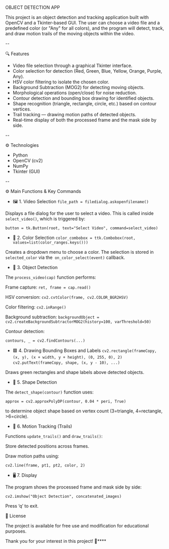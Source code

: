 OBJECT DETECTION APP

This project is an object detection and tracking application built with OpenCV and a Tkinter-based GUI.
The user can choose a video file and a predefined color (or "Any" for all colors), and the program will detect, track, and draw motion trails of the moving objects within the video.

--

🔍 Features

- Video file selection through a graphical Tkinter interface.
- Color selection for detection (Red, Green, Blue, Yellow, Orange, Purple, Any).
- HSV color filtering to isolate the chosen color.
- Background Subtraction (MOG2) for detecting moving objects.
- Morphological operations (open/close) for noise reduction.
- Contour detection and bounding box drawing for identified objects.
- Shape recognition (triangle, rectangle, circle, etc.) based on contour vertices.
- Trail tracking — drawing motion paths of detected objects.
- Real-time display of both the processed frame and the mask side by side.

--

⚙️ Technologies

- Python
- OpenCV (cv2)
- NumPy
- Tkinter (GUI)

--

⚙️ Main Functions & Key Commands
- 🖼️ 1. Video Selection
```file_path = filedialog.askopenfilename()```


Displays a file dialog for the user to select a video.
This is called inside ```select_video()```, which is triggered by:

```button = tk.Button(root, text="Select Video", command=select_video)```

- 🎨 2. Color Selection
```color_combobox = ttk.Combobox(root, values=list(color_ranges.keys()))```


Creates a dropdown menu to choose a color.
The selection is stored in ```selected_color``` via the``` on_color_select(event)``` callback.

- 🧠 3. Object Detection

The ```process_video(cap)``` function performs:

Frame capture: ```ret, frame = cap.read()```

HSV conversion: ```cv2.cvtColor(frame, cv2.COLOR_BGR2HSV)```

Color filtering: ```cv2.inRange()```


Background subtraction:
```backgroundObject = cv2.createBackgroundSubtractorMOG2(history=100, varThreshold=50)```


Contour detection:

```contours, _ = cv2.findContours(...)```

- 🟩 4. Drawing Bounding Boxes and Labels
```cv2.rectangle(frameCopy, (x, y), (x + width, y + height), (0, 255, 0), 2)```
```cv2.putText(frameCopy, shape, (x, y - 10), ...)```


Draws green rectangles and shape labels above detected objects.

- 🔺 5. Shape Detection

The ```detect_shape(contour)``` function uses:

```approx = cv2.approxPolyDP(contour, 0.04 * peri, True)```


to determine object shape based on vertex count (3=triangle, 4=rectangle, >6=circle).

- 🧵 6. Motion Tracking (Trails)

Functions ```update_trails()``` and ```draw_trails()```:

Store detected positions across frames.

Draw motion paths using:

```cv2.line(frame, pt1, pt2, color, 2)```

- 🖥️ 7. Display

The program shows the processed frame and mask side by side:

```cv2.imshow("Object Detection", concatenated_images)```


Press ‘q’ to exit.


📄 License

The project is available for free use and modification for educational purposes.

Thank you for your interest in this project! 🚀****
